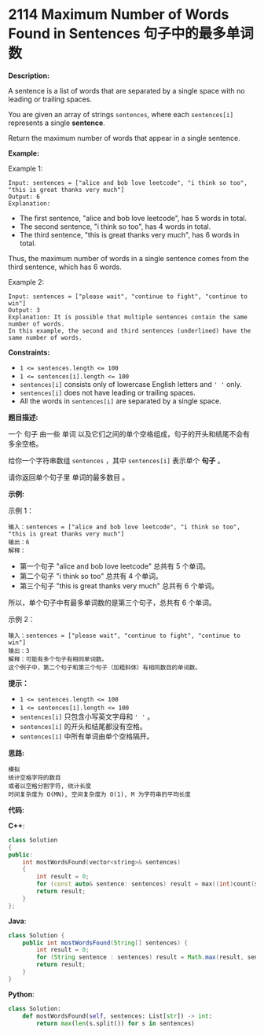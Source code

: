 # 2114 Maximum Number of Words Found in Sentences 句子中的最多单词数

__Description:__

A sentence is a list of words that are separated by a single space with no leading or trailing spaces.

You are given an array of strings `sentences`, where each `sentences[i]` represents a single __sentence__.

Return the maximum number of words that appear in a single sentence.

__Example:__

Example 1:

```text
Input: sentences = ["alice and bob love leetcode", "i think so too", "this is great thanks very much"]
Output: 6
Explanation: 
```

- The first sentence, "alice and bob love leetcode", has 5 words in total.
- The second sentence, "i think so too", has 4 words in total.
- The third sentence, "this is great thanks very much", has 6 words in total.

Thus, the maximum number of words in a single sentence comes from the third sentence, which has 6 words.

Example 2:

```text
Input: sentences = ["please wait", "continue to fight", "continue to win"]
Output: 3
Explanation: It is possible that multiple sentences contain the same number of words. 
In this example, the second and third sentences (underlined) have the same number of words.
```

__Constraints:__

- `1 <= sentences.length <= 100`
- `1 <= sentences[i].length <= 100`
- `sentences[i]` consists only of lowercase English letters and `' '` only.
- `sentences[i]` does not have leading or trailing spaces.
- All the words in `sentences[i]` are separated by a single space.

__题目描述:__

一个 句子 由一些 单词 以及它们之间的单个空格组成，句子的开头和结尾不会有多余空格。

给你一个字符串数组 `sentences` ，其中 `sentences[i]` 表示单个 __句子__ 。

请你返回单个句子里 单词的最多数目 。

__示例:__

示例 1：

```text
输入：sentences = ["alice and bob love leetcode", "i think so too", "this is great thanks very much"]
输出：6
解释：
```

- 第一个句子 "alice and bob love leetcode" 总共有 5 个单词。
- 第二个句子 "i think so too" 总共有 4 个单词。
- 第三个句子 "this is great thanks very much" 总共有 6 个单词。

所以，单个句子中有最多单词数的是第三个句子，总共有 6 个单词。

示例 2：

```text
输入：sentences = ["please wait", "continue to fight", "continue to win"]
输出：3
解释：可能有多个句子有相同单词数。
这个例子中，第二个句子和第三个句子（加粗斜体）有相同数目的单词数。
```

__提示：__

- `1 <= sentences.length <= 100`
- `1 <= sentences[i].length <= 100`
- `sentences[i]` 只包含小写英文字母和 `' '` 。
- `sentences[i]` 的开头和结尾都没有空格。
- `sentences[i]` 中所有单词由单个空格隔开。

__思路:__

```text
模拟
统计空格字符的数目
或者以空格分割字符, 统计长度
时间复杂度为 O(MN), 空间复杂度为 O(1), M 为字符串的平均长度
```

__代码:__

__C++__:

```C++
class Solution 
{
public:
    int mostWordsFound(vector<string>& sentences) 
    {
        int result = 0;
        for (const auto& sentence: sentences) result = max((int)count(sentence.begin(), sentence.end(), ' ') + 1, result);
        return result;
    }
};
```

__Java__:

```Java
class Solution {
    public int mostWordsFound(String[] sentences) {
        int result = 0;
        for (String sentence : sentences) result = Math.max(result, sentence.split(" ").length);
        return result;
    }
}
```

__Python__:

```Python
class Solution:
    def mostWordsFound(self, sentences: List[str]) -> int:
        return max(len(s.split()) for s in sentences)
```
